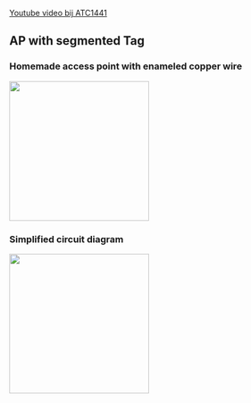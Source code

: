 
[Youtube video bij ATC1441](https://www.youtube.com/watch?v=Etonkolz9Bs)

## AP with segmented Tag
### Homemade access point with enameled copper wire  
<img width="250" src="https://github.com/jjwbruijn/OpenEPaperLink/assets/16150580/746d78a4-6981-4676-a377-5b691b001f51">  

### Simplified circuit diagram
<img width="250" src="https://github.com/jjwbruijn/OpenEPaperLink/assets/16150580/3c38d0bf-c650-4c6f-8228-0183afe6c1ba">

